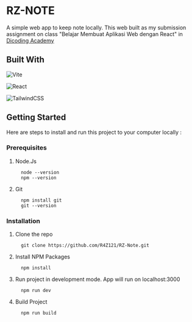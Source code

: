 # RZ-NOTE
A simple web app to keep note locally. This web built as my submission assignment on class "Belajar Membuat Aplikasi Web dengan React" in [Dicoding Academy](https://www.dicoding.com/)

## Built With
![Vite](https://img.shields.io/badge/vite-%23646CFF.svg?style=for-the-badge&logo=vite&logoColor=white) 

![React](https://img.shields.io/badge/react-%2320232a.svg?style=for-the-badge&logo=react&logoColor=%2361DAFB)

![TailwindCSS](https://img.shields.io/badge/tailwindcss-%2338B2AC.svg?style=for-the-badge&logo=tailwind-css&logoColor=white)

## Getting Started

Here are steps to install and run this project to your computer locally :

### Prerequisites

1. Node.Js

    ```
      node --version
      npm --version
    ```
2. Git

   ```
     npm install git
     git --version
    ```
### Installation

1. Clone the repo

    ```
      git clone https://github.com/R4Z121/RZ-Note.git
    ```
2. Install NPM Packages

    ```
      npm install
    ```
3. Run project in development mode. App will run on localhost:3000

    ```
      npm run dev
    ```
4. Build Project

    ```
      npm run build
    ```
